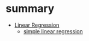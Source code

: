 # summary
 * [Linear Regression](part1/README.md)
    * [simple linear regression](part1/simple_linear_regression.md)